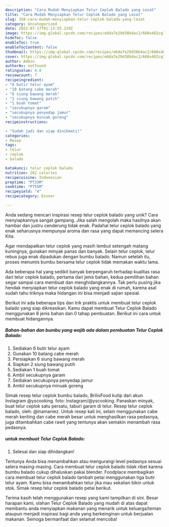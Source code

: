 ```yaml
---
description: "Cara Mudah Menyiapkan Telur Ceplok Balado yang Lezat"
title: "Cara Mudah Menyiapkan Telur Ceplok Balado yang Lezat"
slug: 358-cara-mudah-menyiapkan-telur-ceplok-balado-yang-lezat
category: Uncategorized
date: 2022-07-17T01:13:55.229Z
image: https://img-global.cpcdn.com/recipes/e6da7e29d38b4ac2/680x482cq70/telur-ceplok-balado-foto-resep-utama.jpg
hideToc: false
enableToc: true
enableTocContent: false
thumbnail: https://img-global.cpcdn.com/recipes/e6da7e29d38b4ac2/680x482cq70/telur-ceplok-balado-foto-resep-utama.jpg
cover: https://img-global.cpcdn.com/recipes/e6da7e29d38b4ac2/680x482cq70/telur-ceplok-balado-foto-resep-utama.jpg
author: Admin
authorAv: notfound
ratingvalue: 4.8
reviewcount: 7
recipeingredient:
- "6 butir telur ayam"
- "10 batang cabe merah"
- "6 siung bawang merah"
- "2 siung bawang putih"
- "1 buah tomat"
- "secukupnya garam"
- "secukupnya penyedap jamur"
- "secukupnya minuak goreng"
recipeinstructions:

- "Sudah jadi dan siap dinikmati!"
categories:
- Resep
tags:
- telur
- ceplok
- balado

katakunci: telur ceplok balado 
nutrition: 262 calories
recipecuisine: Indonesian
preptime: "PT33M"
cooktime: "PT55M"
recipeyield: "4"
recipecategory: Dinner

---
```





Anda sedang mencari inspirasi resep telur ceplok balado yang unik? Cara menyiapkannya sangat gampang. Jika salah mengolah maka hasilnya akan hambar dan justru cenderung tidak enak. Padahal telur ceplok balado yang enak seharusnya mempunyai aroma dan rasa yang dapat memancing selera Kita.





Agar mendapatkan telur ceplok yang masih lembut setengah matang kuningnya, gunakan minyak panas dan banyak. Selain telur ceplok, telur rebus juga enak dipadukan dengan bumbu balado. Namun setelah itu, proses menumis bumbu bersama telur ceplok tidak memakan waktu lama.

Ada beberapa hal yang sedikit banyak berpengaruh terhadap kualitas rasa dari telur ceplok balado, pertama dari jenis bahan, kedua pemilihan bahan segar sampai cara membuat dan menghidangkannya. Tak perlu pusing jika hendak menyiapkan telur ceplok balado yang enak di rumah, karena asal sudah tahu triknya maka hidangan ini bisa menjadi sajian spesial.






Berikut ini ada beberapa tips dan trik praktis untuk membuat telur ceplok balado yang siap dikreasikan. Kamu dapat membuat Telur Ceplok Balado menggunakan 8 jenis bahan dan 0 tahap pembuatan. Berikut ini cara untuk membuat hidangannya.

<!--inarticleads1-->

##### Bahan-bahan dan bumbu yang wajib ada dalam pembuatan Telur Ceplok Balado:

1. Sediakan 6 butir telur ayam
1. Gunakan 10 batang cabe merah
1. Persiapkan 6 siung bawang merah
1. Siapkan 2 siung bawang putih
1. Sediakan 1 buah tomat
1. Ambil secukupnya garam
1. Sediakan secukupnya penyedap jamur
1. Ambil secukupnya minuak goreng


Simak resep telur ceplok bumbu balado, BrilioFood kutip dari akun Instagram @yscooking. foto: Instagram/@yscooking. Panaskan minyak, buat telur ceplok satu persatu, taburi garam di telur. Resep telur ceplok balado, oleh: @inamaniez. Untuk resep kali ini, selain menggunakan cabe merah keriting dan cabe merah besar untuk menghasilkan rasa pedasnya, juga ditambahkan cabe rawit yang tentunya akan semakin menambah rasa pedasnya. 

<!--inarticleads2-->

#####  untuk membuat Telur Ceplok Balado:


1. Selesai dan siap dihidangkan!

Tentunya Anda bisa menambahkan atau mengurangi level pedasnya sesuai selera masing-masing. Cara membuat telur ceplok balado tidak ribet karena bumbu balado cukup dihaluskan pakai blender. Foodplace membagikan cara membuat telur ceplok balado tambah petai menggunakan tiga butir telur ayam. Kamu bisa menambahkan telur jika mau sekalian bikin untuk stok. Simak resep telur ceplok balado petai berikut. 

Terima kasih telah menggunakan resep yang kami tampilkan di sini. Besar harapan kami, olahan Telur Ceplok Balado yang mudah di atas dapat membantu anda menyiapkan makanan yang menarik untuk keluarga/teman ataupun menjadi inspirasi bagi anda yang berkeinginan untuk berjualan makanan. Semoga bermanfaat dan selamat mencoba!
